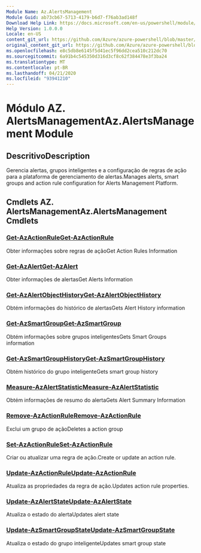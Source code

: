 ```yaml
---
Module Name: Az.AlertsManagement
Module Guid: ab73cb67-5713-4179-b6d7-f76ab3ad148f
Download Help Link: https://docs.microsoft.com/en-us/powershell/module/az.alertsmanagement
Help Version: 1.0.0.0
Locale: en-US
content_git_url: https://github.com/Azure/azure-powershell/blob/master/src/AlertsManagement/AlertsManagement/help/Az.AlertsManagement.md
original_content_git_url: https://github.com/Azure/azure-powershell/blob/master/src/AlertsManagement/AlertsManagement/help/Az.AlertsManagement.md
ms.openlocfilehash: e8c5db8e6145f5d41ec5f96dd2cea510c212dc70
ms.sourcegitcommit: 6a91b4c545350d316d3cf8c62f384478e3f3ba24
ms.translationtype: MT
ms.contentlocale: pt-BR
ms.lasthandoff: 04/21/2020
ms.locfileid: "93941210"
---
```

# <span data-ttu-id="35929-101">Módulo AZ. AlertsManagement</span><span class="sxs-lookup"><span data-stu-id="35929-101">Az.AlertsManagement Module</span></span>
## <span data-ttu-id="35929-102">Descritivo</span><span class="sxs-lookup"><span data-stu-id="35929-102">Description</span></span>
<span data-ttu-id="35929-103">Gerencia alertas, grupos inteligentes e a configuração de regras de ação para a plataforma de gerenciamento de alertas.</span><span class="sxs-lookup"><span data-stu-id="35929-103">Manages alerts, smart groups and action rule configuration for Alerts Management Platform.</span></span>

## <span data-ttu-id="35929-104">Cmdlets AZ. AlertsManagement</span><span class="sxs-lookup"><span data-stu-id="35929-104">Az.AlertsManagement Cmdlets</span></span>
### [<span data-ttu-id="35929-105">Get-AzActionRule</span><span class="sxs-lookup"><span data-stu-id="35929-105">Get-AzActionRule</span></span>](Get-AzActionRule.md)
<span data-ttu-id="35929-106">Obter informações sobre regras de ação</span><span class="sxs-lookup"><span data-stu-id="35929-106">Get Action Rules Information</span></span>

### [<span data-ttu-id="35929-107">Get-AzAlert</span><span class="sxs-lookup"><span data-stu-id="35929-107">Get-AzAlert</span></span>](Get-AzAlert.md)
<span data-ttu-id="35929-108">Obter informações de alertas</span><span class="sxs-lookup"><span data-stu-id="35929-108">Get Alerts Information</span></span>

### [<span data-ttu-id="35929-109">Get-AzAlertObjectHistory</span><span class="sxs-lookup"><span data-stu-id="35929-109">Get-AzAlertObjectHistory</span></span>](Get-AzAlertObjectHistory.md)
<span data-ttu-id="35929-110">Obtém informações do histórico de alertas</span><span class="sxs-lookup"><span data-stu-id="35929-110">Gets Alert History information</span></span>

### [<span data-ttu-id="35929-111">Get-AzSmartGroup</span><span class="sxs-lookup"><span data-stu-id="35929-111">Get-AzSmartGroup</span></span>](Get-AzSmartGroup.md)
<span data-ttu-id="35929-112">Obtém informações sobre grupos inteligentes</span><span class="sxs-lookup"><span data-stu-id="35929-112">Gets Smart Groups information</span></span>

### [<span data-ttu-id="35929-113">Get-AzSmartGroupHistory</span><span class="sxs-lookup"><span data-stu-id="35929-113">Get-AzSmartGroupHistory</span></span>](Get-AzSmartGroupHistory.md)
<span data-ttu-id="35929-114">Obtém histórico do grupo inteligente</span><span class="sxs-lookup"><span data-stu-id="35929-114">Gets smart group history</span></span>

### [<span data-ttu-id="35929-115">Measure-AzAlertStatistic</span><span class="sxs-lookup"><span data-stu-id="35929-115">Measure-AzAlertStatistic</span></span>](Measure-AzAlertStatistic.md)
<span data-ttu-id="35929-116">Obtém informações de resumo do alerta</span><span class="sxs-lookup"><span data-stu-id="35929-116">Gets Alert Summary Information</span></span>

### [<span data-ttu-id="35929-117">Remove-AzActionRule</span><span class="sxs-lookup"><span data-stu-id="35929-117">Remove-AzActionRule</span></span>](Remove-AzActionRule.md)
<span data-ttu-id="35929-118">Exclui um grupo de ação</span><span class="sxs-lookup"><span data-stu-id="35929-118">Deletes a action group</span></span>

### [<span data-ttu-id="35929-119">Set-AzActionRule</span><span class="sxs-lookup"><span data-stu-id="35929-119">Set-AzActionRule</span></span>](Set-AzActionRule.md)
<span data-ttu-id="35929-120">Criar ou atualizar uma regra de ação.</span><span class="sxs-lookup"><span data-stu-id="35929-120">Create or update an action rule.</span></span>

### [<span data-ttu-id="35929-121">Update-AzActionRule</span><span class="sxs-lookup"><span data-stu-id="35929-121">Update-AzActionRule</span></span>](Update-AzActionRule.md)
<span data-ttu-id="35929-122">Atualiza as propriedades da regra de ação.</span><span class="sxs-lookup"><span data-stu-id="35929-122">Updates action rule properties.</span></span>

### [<span data-ttu-id="35929-123">Update-AzAlertState</span><span class="sxs-lookup"><span data-stu-id="35929-123">Update-AzAlertState</span></span>](Update-AzAlertState.md)
<span data-ttu-id="35929-124">Atualiza o estado do alerta</span><span class="sxs-lookup"><span data-stu-id="35929-124">Updates alert state</span></span>

### [<span data-ttu-id="35929-125">Update-AzSmartGroupState</span><span class="sxs-lookup"><span data-stu-id="35929-125">Update-AzSmartGroupState</span></span>](Update-AzSmartGroupState.md)
<span data-ttu-id="35929-126">Atualiza o estado do grupo inteligente</span><span class="sxs-lookup"><span data-stu-id="35929-126">Updates smart group state</span></span>

